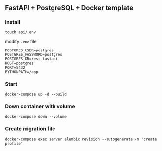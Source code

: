 ## FastAPI + PostgreSQL + Docker template

### Install

```
touch api/.env
```

modify `.env` file

```
POSTGRES_USER=postgres
POSTGRES_PASSWORD=postgres
POSTGRES_DB=rest-fastapi
HOST=postgres
PORT=5432
PYTHONPATH=/app
```

### Start

```
docker-compose up -d --build
```

### Down container with volume

```
docker-compose down --volume
```

### Create migration file

```
docker-compose exec server alembic revision --autogenerate -m 'create profile'
```
